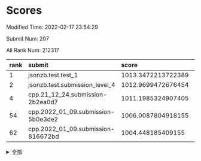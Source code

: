 # Scores

Modified Time: 2022-02-17 23:54:29

Submit Num: 207

All Rank Num: 212317

| rank |               submit               |       score        |       sigma        | pk_num |
| :--- | :--------------------------------- | :----------------- | :----------------- | :----- |
| 1    | jsonzb.test.test_1                 | 1013.3472213722389 | 0.793139914395133  | 4101   |
| 2    | jsonzb.test.submission_level_4     | 1012.9699472676454 | 0.7999551498220886 | 4097   |
| 4    | cpp.21_12_24.submission-2b2ea0d7   | 1011.1985324907405 | 0.7795728306417927 | 4110   |
| 54   | cpp.2022_01_09.submission-5b0e3de2 | 1006.0087804918155 | 0.7246407843495624 | 4105   |
| 62   | cpp.2022_01_09.submission-816672bd | 1004.448185409155  | 0.7108662209694471 | 4106   |


<details>
<summary>全部</summary>

| rank |                 submit                 |       score        |       sigma        | pk_num |
| :--- | :------------------------------------- | :----------------- | :----------------- | :----- |
| 1    | jsonzb.test.test_1                     | 1013.3472213722389 | 0.793139914395133  | 4101   |
| 2    | jsonzb.test.submission_level_4         | 1012.9699472676454 | 0.7999551498220886 | 4097   |
| 3    | gobigger.level_3.submission_level_3_4  | 1011.381307350282  | 0.7756716151373045 | 4107   |
| 4    | cpp.21_12_24.submission-2b2ea0d7       | 1011.1985324907405 | 0.7795728306417927 | 4110   |
| 5    | gobigger.level_3.submission_level_3_39 | 1011.0870414825471 | 0.7623011204362368 | 4106   |
| 6    | gobigger.level_3.submission_level_3_33 | 1011.0470554079014 | 0.7439729456399896 | 4102   |
| 7    | gobigger.level_3.submission_level_3_42 | 1010.9532769428134 | 0.7744345933315803 | 4107   |
| 8    | gobigger.level_3.submission_level_3_27 | 1010.9402619157869 | 0.7533567908676999 | 4100   |
| 9    | gobigger.level_3.submission_level_3_13 | 1010.91915541688   | 0.7582906182926644 | 4100   |
| 10   | gobigger.level_3.submission_level_3_14 | 1010.9123195037666 | 0.7709808464423383 | 4103   |
| 11   | gobigger.level_3.submission_level_3_15 | 1010.8695062279489 | 0.7449297937918219 | 4102   |
| 12   | gobigger.level_3.submission_level_3_11 | 1010.8331185643979 | 0.7768681809311696 | 4103   |
| 13   | gobigger.level_3.submission_level_3_30 | 1010.8283300593257 | 0.7505228288631317 | 4107   |
| 14   | gobigger.level_3.submission_level_3_17 | 1010.7976941189584 | 0.7708577579172675 | 4100   |
| 15   | gobigger.level_3.submission_level_3_29 | 1010.669418912579  | 0.7535589636654628 | 4098   |
| 16   | gobigger.level_3.submission_level_3_49 | 1010.5380898610199 | 0.7556520816649754 | 4100   |
| 17   | gobigger.level_3.submission_level_3_20 | 1010.523242635634  | 0.7547985362927201 | 4104   |
| 18   | gobigger.level_3.submission_level_3_36 | 1010.5125353040783 | 0.7742296086550967 | 4098   |
| 19   | gobigger.level_3.submission_level_3_1  | 1010.3936073367711 | 0.7496117422835489 | 4105   |
| 20   | gobigger.level_3.submission_level_3_23 | 1010.3045877745096 | 0.7547571556470057 | 4104   |
| 21   | gobigger.level_3.submission_level_3_35 | 1010.2565979485142 | 0.7915554831781079 | 4105   |
| 22   | gobigger.level_3.submission_level_3_44 | 1010.1844537175172 | 0.7876838181992428 | 4098   |
| 23   | gobigger.level_3.submission_level_3_9  | 1010.1840190125415 | 0.7675838949992889 | 4108   |
| 24   | gobigger.level_3.submission_level_3_0  | 1010.1829276563367 | 0.7646767165472639 | 4106   |
| 25   | gobigger.level_3.submission_level_3_3  | 1010.176084783772  | 0.7526905523704538 | 4114   |
| 26   | gobigger.level_3.submission_level_3_31 | 1010.1354869927092 | 0.7442634700087675 | 4100   |
| 27   | gobigger.level_3.submission_level_3_10 | 1010.05140957191   | 0.7716662557599038 | 4106   |
| 28   | gobigger.level_3.submission_level_3_37 | 1009.9807825433332 | 0.7454358422008769 | 4107   |
| 29   | gobigger.level_3.submission_level_3_46 | 1009.9579175085298 | 0.7654560885491671 | 4097   |
| 30   | gobigger.level_3.submission_level_3_18 | 1009.8825427989885 | 0.7712803796272363 | 4099   |
| 31   | gobigger.level_3.submission_level_3_34 | 1009.8750782003168 | 0.769934486530891  | 4101   |
| 32   | gobigger.level_3.submission_level_3_28 | 1009.870639907995  | 0.7290125420785147 | 4100   |
| 33   | gobigger.level_3.submission_level_3_32 | 1009.7789974657084 | 0.7585264533716816 | 4098   |
| 34   | gobigger.level_3.submission_level_3_16 | 1009.7685554657228 | 0.7754684269181761 | 4102   |
| 35   | gobigger.level_3.submission_level_3_48 | 1009.6958167926717 | 0.7654379127975156 | 4101   |
| 36   | gobigger.level_3.submission_level_3_12 | 1009.6387657084086 | 0.7414315511145966 | 4098   |
| 37   | gobigger.level_3.submission_level_3_24 | 1009.6386252276666 | 0.7473172604071312 | 4101   |
| 38   | gobigger.level_3.submission_level_3_25 | 1009.6067969802224 | 0.7387172832778668 | 4103   |
| 39   | gobigger.level_3.submission_level_3_22 | 1009.5439842258395 | 0.7496523794421552 | 4103   |
| 40   | gobigger.level_3.submission_level_3_7  | 1009.5110705474953 | 0.7549879798680136 | 4101   |
| 41   | gobigger.level_3.submission_level_3_47 | 1009.497081032881  | 0.7610372469680073 | 4105   |
| 42   | gobigger.level_3.submission_level_3_6  | 1009.4594032806198 | 0.7442511363681411 | 4103   |
| 43   | gobigger.level_3.submission_level_3_19 | 1009.4411894087413 | 0.7430300387980046 | 4103   |
| 44   | gobigger.level_3.submission_level_3_2  | 1009.3688251133576 | 0.7650731410791233 | 4105   |
| 45   | gobigger.level_3.submission_level_3_26 | 1009.3601003280272 | 0.7630570000515207 | 4106   |
| 46   | gobigger.level_3.submission_level_3_43 | 1009.3287260764457 | 0.7493477449610372 | 4103   |
| 47   | gobigger.level_3.submission_level_3_38 | 1009.2286490762724 | 0.7609639170074628 | 4105   |
| 48   | gobigger.level_3.submission_level_3_21 | 1009.2156227283352 | 0.7723304294619083 | 4102   |
| 49   | gobigger.level_3.submission_level_3_40 | 1009.1911425402592 | 0.7286715085823143 | 4100   |
| 50   | gobigger.level_3.submission_level_3_45 | 1009.1612773282736 | 0.7493537165028346 | 4105   |
| 51   | gobigger.level_3.submission_level_3_41 | 1009.1136342110383 | 0.7617427184350207 | 4104   |
| 52   | gobigger.level_3.submission_level_3_8  | 1008.7875160351003 | 0.7514092703840622 | 4103   |
| 53   | gobigger.level_3.submission_level_3_5  | 1008.5441026109871 | 0.7426727823914607 | 4108   |
| 54   | cpp.2022_01_09.submission-5b0e3de2     | 1006.0087804918155 | 0.7246407843495624 | 4105   |
| 55   | gobigger.level_1.submission_level_1_15 | 1005.2946235924069 | 0.7334520685925264 | 4104   |
| 56   | gobigger.level_1.submission_level_1_16 | 1005.0669253142738 | 0.7241665990522329 | 4107   |
| 57   | gobigger.level_1.submission_level_1_26 | 1004.8626953087497 | 0.7191073503527166 | 4105   |
| 58   | gobigger.level_1.submission_level_1_28 | 1004.7984411467343 | 0.7007101230985723 | 4103   |
| 59   | gobigger.level_1.submission_level_1_27 | 1004.5220382775128 | 0.7280779166172315 | 4106   |
| 60   | gobigger.level_1.submission_level_1_43 | 1004.515279236831  | 0.7297310253591058 | 4104   |
| 61   | gobigger.level_1.submission_level_1_31 | 1004.4721464828579 | 0.7166253224302198 | 4102   |
| 62   | cpp.2022_01_09.submission-816672bd     | 1004.448185409155  | 0.7108662209694471 | 4106   |
| 63   | gobigger.level_1.submission_level_1_10 | 1004.3057955466436 | 0.7222860344008468 | 4103   |
| 64   | gobigger.level_1.submission_level_1_18 | 1004.1302069101138 | 0.7159718849227392 | 4104   |
| 65   | gobigger.level_1.submission_level_1_49 | 1004.0777204256982 | 0.7179087766115135 | 4107   |
| 66   | gobigger.level_1.submission_level_1_20 | 1003.9181654484415 | 0.7150034189652285 | 4099   |
| 67   | gobigger.level_1.submission_level_1_21 | 1003.889119052562  | 0.7260389704051622 | 4102   |
| 68   | gobigger.level_1.submission_level_1_5  | 1003.8516258984206 | 0.7088914800106698 | 4106   |
| 69   | gobigger.level_1.submission_level_1_4  | 1003.7253919732088 | 0.7138899664775926 | 4100   |
| 70   | gobigger.level_1.submission_level_1_34 | 1003.6938504511185 | 0.7136414525066586 | 4100   |
| 71   | gobigger.level_1.submission_level_1_35 | 1003.6730381651047 | 0.7216240507758545 | 4107   |
| 72   | gobigger.level_1.submission_level_1_44 | 1003.6660059050001 | 0.7193321353570282 | 4106   |
| 73   | gobigger.level_1.submission_level_1_19 | 1003.6064373037523 | 0.7163560595067568 | 4098   |
| 74   | gobigger.level_1.submission_level_1_39 | 1003.5574712984902 | 0.717680669740546  | 4103   |
| 75   | gobigger.level_1.submission_level_1_30 | 1003.5239555507746 | 0.7139214934468028 | 4107   |
| 76   | gobigger.level_1.submission_level_1_40 | 1003.5157099476387 | 0.7082360167564898 | 4105   |
| 77   | gobigger.level_1.submission_level_1_13 | 1003.4989645204296 | 0.7170153374035213 | 4103   |
| 78   | gobigger.level_1.submission_level_1_9  | 1003.4951263956012 | 0.7114997802448468 | 4100   |
| 79   | gobigger.level_1.submission_level_1_42 | 1003.4735814071843 | 0.7263833795283824 | 4099   |
| 80   | gobigger.level_1.submission_level_1_6  | 1003.3878486846066 | 0.7219920788966834 | 4104   |
| 81   | gobigger.level_1.submission_level_1_12 | 1003.3840617251179 | 0.7163460414347729 | 4104   |
| 82   | gobigger.level_1.submission_level_1_23 | 1003.3445806476115 | 0.7044005102437826 | 4102   |
| 83   | gobigger.level_1.submission_level_1_48 | 1003.2606031696157 | 0.705408425176067  | 4107   |
| 84   | gobigger.level_1.submission_level_1_29 | 1003.2067374996839 | 0.7162057809884189 | 4102   |
| 85   | gobigger.level_1.submission_level_1_46 | 1003.1526506735587 | 0.7116164426028992 | 4099   |
| 86   | gobigger.level_1.submission_level_1_36 | 1003.0696389759103 | 0.7131036578685137 | 4102   |
| 87   | gobigger.level_1.submission_level_1_14 | 1003.0045459014058 | 0.7303561939596236 | 4101   |
| 88   | gobigger.level_1.submission_level_1_22 | 1002.9335491873181 | 0.7172731364450581 | 4097   |
| 89   | gobigger.level_1.submission_level_1_24 | 1002.8917607669442 | 0.7163788424386647 | 4107   |
| 90   | gobigger.level_1.submission_level_1_1  | 1002.8668572314912 | 0.7215916470849056 | 4104   |
| 91   | gobigger.level_1.submission_level_1_8  | 1002.8473012740559 | 0.7120378420081441 | 4097   |
| 92   | gobigger.level_1.submission_level_1_45 | 1002.8375248709884 | 0.7139163936598875 | 4106   |
| 93   | gobigger.level_1.submission_level_1_41 | 1002.7739819697246 | 0.7176541573416686 | 4101   |
| 94   | gobigger.level_1.submission_level_1_47 | 1002.7654180554389 | 0.7155178777830087 | 4099   |
| 95   | gobigger.level_1.submission_level_1_7  | 1002.7620138720144 | 0.7150060318066732 | 4101   |
| 96   | gobigger.level_1.submission_level_1_17 | 1002.693765677442  | 0.7049765141419116 | 4107   |
| 97   | gobigger.level_1.submission_level_1_37 | 1002.6140990489887 | 0.711344027613243  | 4106   |
| 98   | gobigger.level_1.submission_level_1_3  | 1002.5930962300786 | 0.7213359835465696 | 4107   |
| 99   | gobigger.level_1.submission_level_1_33 | 1002.4576966279797 | 0.7137506715515954 | 4101   |
| 100  | gobigger.level_1.submission_level_1_0  | 1002.278421217912  | 0.7113720217131736 | 4106   |
| 101  | gobigger.level_1.submission_level_1_25 | 1002.2247542876476 | 0.7134744505450734 | 4100   |
| 102  | gobigger.level_1.submission_level_1_32 | 1002.0818318049689 | 0.7179348392821556 | 4104   |
| 103  | gobigger.level_1.submission_level_1_2  | 1002.0468135807691 | 0.716184683056842  | 4104   |
| 104  | gobigger.level_1.submission_level_1_38 | 1001.8806924294626 | 0.7082922070713819 | 4106   |
| 105  | gobigger.level_1.submission_level_1_11 | 1001.6917061372272 | 0.7151569228449064 | 4106   |
| 106  | gobigger.random.submission_random_9    | 997.1961438268255  | 0.6978310966367811 | 4099   |
| 107  | gobigger.random.submission_random_11   | 996.8027158239593  | 0.7069123742119844 | 4109   |
| 108  | gobigger.random.submission_random_28   | 996.7131031735674  | 0.7051846315936173 | 4103   |
| 109  | gobigger.random.submission_random_32   | 996.6080802827053  | 0.7119732894001227 | 4105   |
| 110  | gobigger.random.submission_random_12   | 996.5688336843323  | 0.7119996815457063 | 4103   |
| 111  | gobigger.random.submission_random_17   | 996.5651718342193  | 0.6953309734866132 | 4102   |
| 112  | gobigger.random.submission_random_37   | 996.561223093212   | 0.7114604432822079 | 4103   |
| 113  | gobigger.random.submission_random_1    | 996.5034549918248  | 0.6990262314460346 | 4095   |
| 114  | gobigger.random.submission_random_49   | 996.4711920436079  | 0.7068919078259418 | 4104   |
| 115  | gobigger.random.submission_random_29   | 996.4564469180073  | 0.7066589827188868 | 4097   |
| 116  | gobigger.random.submission_random_25   | 996.455456236556   | 0.7050302327786392 | 4104   |
| 117  | gobigger.random.submission_random_7    | 996.4365022085374  | 0.7117508202519307 | 4101   |
| 118  | gobigger.random.submission_random_34   | 996.41841336643    | 0.7216373377474813 | 4102   |
| 119  | gobigger.random.submission_random_47   | 996.3480464275784  | 0.7152946251236594 | 4106   |
| 120  | gobigger.random.submission_random_46   | 996.3312133093779  | 0.7055579191578725 | 4100   |
| 121  | gobigger.random.submission_random_43   | 996.3064023406818  | 0.7119878965720887 | 4107   |
| 122  | gobigger.random.submission_random_45   | 996.2452356692609  | 0.7091137049862525 | 4104   |
| 123  | gobigger.random.submission_random_48   | 996.2205837630457  | 0.7156394731001684 | 4101   |
| 124  | gobigger.random.submission_random_23   | 996.2139043776006  | 0.7067517018958873 | 4103   |
| 125  | gobigger.random.submission_random_19   | 996.193448556948   | 0.7142922886331731 | 4104   |
| 126  | gobigger.random.submission_random_26   | 996.1724745971138  | 0.7217086369874514 | 4099   |
| 127  | gobigger.random.submission_random_0    | 996.1649353044379  | 0.7012252884867713 | 4107   |
| 128  | gobigger.random.submission_random_27   | 996.1619897374997  | 0.7089649778638917 | 4097   |
| 129  | gobigger.random.submission_random_13   | 996.1547179964986  | 0.7127727804855046 | 4102   |
| 130  | gobigger.random.submission_random_3    | 996.0550917282503  | 0.7071995730102862 | 4104   |
| 131  | gobigger.random.submission_random_10   | 995.9593812250317  | 0.7093217094867028 | 4105   |
| 132  | gobigger.random.submission_random_15   | 995.955836816985   | 0.7050452096635488 | 4101   |
| 133  | gobigger.random.submission_random_38   | 995.922654071064   | 0.7070274860380756 | 4105   |
| 134  | gobigger.random.submission_random_2    | 995.9079195795547  | 0.6947359292021719 | 4101   |
| 135  | gobigger.random.submission_random_31   | 995.8994515420967  | 0.7263783553466784 | 4106   |
| 136  | gobigger.random.submission_random_30   | 995.8851097239847  | 0.7034215809844506 | 4107   |
| 137  | gobigger.random.submission_random_39   | 995.7465814566617  | 0.7037995255554931 | 4099   |
| 138  | gobigger.random.submission_random_4    | 995.6916199211227  | 0.7092549503409743 | 4104   |
| 139  | gobigger.random.submission_random_44   | 995.6554938523357  | 0.7063131180092842 | 4099   |
| 140  | gobigger.random.submission_random_40   | 995.6488968528379  | 0.7278661812351221 | 4100   |
| 141  | gobigger.random.submission_random_33   | 995.5471596719851  | 0.721349780408725  | 4109   |
| 142  | gobigger.random.submission_random_20   | 995.5397602002712  | 0.705833985049494  | 4104   |
| 143  | gobigger.random.submission_random_16   | 995.5264452590934  | 0.7054285991924975 | 4107   |
| 144  | gobigger.random.submission_random_14   | 995.4914525872035  | 0.7235460549555752 | 4103   |
| 145  | gobigger.random.submission_random_21   | 995.44591190478    | 0.7215820624066932 | 4103   |
| 146  | gobigger.random.submission_random_22   | 995.2704963103449  | 0.7071171969896005 | 4103   |
| 147  | gobigger.random.submission_random_24   | 995.2278742980792  | 0.7094667404947951 | 4102   |
| 148  | gobigger.random.submission_random_5    | 995.2049272058239  | 0.7206046223469256 | 4102   |
| 149  | gobigger.random.submission_random_41   | 995.0850785477763  | 0.7096449079066722 | 4106   |
| 150  | gobigger.random.submission_random_8    | 994.9688597342183  | 0.7124234242697739 | 4102   |
| 151  | gobigger.random.submission_random_42   | 994.9643232385012  | 0.7232291076536717 | 4102   |
| 152  | gobigger.random.submission_random_35   | 994.8864576723272  | 0.7107520912393587 | 4104   |
| 153  | gobigger.random.submission_random_18   | 994.7931011096753  | 0.7155601136231688 | 4101   |
| 154  | gobigger.random.submission_random_6    | 994.5625175088949  | 0.7265577586105487 | 4103   |
| 155  | gobigger.random.submission_random_36   | 994.4643950749364  | 0.7310363809482884 | 4099   |
| 156  | gobigger.level_2.submission_level_2_17 | 994.1291439049215  | 0.7347744570622988 | 4106   |
| 157  | gobigger.level_2.submission_level_2_10 | 994.1117003054442  | 0.7307097027870948 | 4099   |
| 158  | gobigger.level_2.submission_level_2_24 | 993.9452888110422  | 0.7328825704923335 | 4103   |
| 159  | gobigger.level_2.submission_level_2_47 | 993.6984738617269  | 0.7347125287068307 | 4101   |
| 160  | gobigger.level_2.submission_level_2_49 | 993.6839730151278  | 0.7463261061252782 | 4101   |
| 161  | gobigger.level_2.submission_level_2_40 | 993.5381682838002  | 0.7452414360282559 | 4105   |
| 162  | gobigger.level_2.submission_level_2_13 | 993.0634015489694  | 0.7469391032654165 | 4106   |
| 163  | gobigger.level_2.submission_level_2_27 | 993.0109325680637  | 0.7236715027063492 | 4102   |
| 164  | gobigger.level_2.submission_level_2_30 | 992.9737062709754  | 0.7462266646077862 | 4103   |
| 165  | gobigger.level_2.submission_level_2_33 | 992.8683872029815  | 0.7484059565592198 | 4104   |
| 166  | gobigger.level_2.submission_level_2_2  | 992.8471787863227  | 0.7455908221984527 | 4103   |
| 167  | gobigger.level_2.submission_level_2_5  | 992.732806539026   | 0.7620749757764546 | 4102   |
| 168  | gobigger.level_2.submission_level_2_18 | 992.7132678386696  | 0.7491009988583532 | 4097   |
| 169  | gobigger.level_2.submission_level_2_38 | 992.6302766842667  | 0.747957730491421  | 4105   |
| 170  | gobigger.level_2.submission_level_2_7  | 992.34693135714    | 0.7382555252761541 | 4103   |
| 171  | gobigger.level_2.submission_level_2_43 | 992.332673084631   | 0.7402311153073613 | 4102   |
| 172  | gobigger.level_2.submission_level_2_6  | 992.2695360990131  | 0.7412085890724595 | 4101   |
| 173  | gobigger.level_2.submission_level_2_31 | 992.2013763317244  | 0.7640506241754011 | 4104   |
| 174  | gobigger.level_2.submission_level_2_26 | 992.1984705301089  | 0.7477469349119221 | 4103   |
| 175  | gobigger.level_2.submission_level_2_41 | 992.1684511652657  | 0.754042088747428  | 4102   |
| 176  | gobigger.level_2.submission_level_2_45 | 992.1595999352387  | 0.7411563986615531 | 4103   |
| 177  | gobigger.level_2.submission_level_2_23 | 992.1078349693034  | 0.7520750913050039 | 4103   |
| 178  | gobigger.level_2.submission_level_2_15 | 992.063607198986   | 0.7350454548915112 | 4104   |
| 179  | gobigger.level_2.submission_level_2_11 | 992.0028904301412  | 0.7426519999441784 | 4101   |
| 180  | gobigger.level_2.submission_level_2_16 | 991.8084794730694  | 0.7695612170139721 | 4103   |
| 181  | gobigger.level_2.submission_level_2_42 | 991.8045790886474  | 0.7440684108653248 | 4104   |
| 182  | gobigger.level_2.submission_level_2_8  | 991.7936485712967  | 0.7455553835186088 | 4102   |
| 183  | gobigger.level_2.submission_level_2_35 | 991.7526703210649  | 0.7636752169628693 | 4109   |
| 184  | gobigger.level_2.submission_level_2_28 | 991.7031101897991  | 0.7334506562322817 | 4098   |
| 185  | gobigger.level_2.submission_level_2_19 | 991.632526485882   | 0.7537655114246821 | 4094   |
| 186  | gobigger.level_2.submission_level_2_39 | 991.6219803749806  | 0.7381755440332407 | 4100   |
| 187  | gobigger.level_2.submission_level_2_29 | 991.6196492598204  | 0.7686718589019863 | 4109   |
| 188  | gobigger.level_2.submission_level_2_4  | 991.6104513242238  | 0.7356351392065338 | 4103   |
| 189  | gobigger.level_2.submission_level_2_21 | 991.600090414906   | 0.7570815188816912 | 4105   |
| 190  | gobigger.level_2.submission_level_2_12 | 991.5791633607265  | 0.7347210127256684 | 4099   |
| 191  | gobigger.level_2.submission_level_2_0  | 991.5462138134595  | 0.741172649818204  | 4105   |
| 192  | gobigger.level_2.submission_level_2_9  | 991.4538649215609  | 0.7451720665292947 | 4107   |
| 193  | gobigger.level_2.submission_level_2_22 | 991.4026240957634  | 0.7466071515648931 | 4100   |
| 194  | gobigger.level_2.submission_level_2_1  | 991.3715250611396  | 0.7547851501296827 | 4102   |
| 195  | gobigger.level_2.submission_level_2_25 | 991.2457979718602  | 0.7646818244594731 | 4105   |
| 196  | gobigger.level_2.submission_level_2_14 | 991.2301209579052  | 0.7537838885793169 | 4101   |
| 197  | gobigger.level_2.submission_level_2_36 | 991.1606132935859  | 0.767048932849733  | 4099   |
| 198  | gobigger.level_2.submission_level_2_34 | 991.0448264182136  | 0.7494457661686926 | 4100   |
| 199  | gobigger.level_2.submission_level_2_32 | 991.0332918520978  | 0.7393518539153302 | 4096   |
| 200  | gobigger.level_2.submission_level_2_48 | 990.9395097945876  | 0.752253689949742  | 4104   |
| 201  | gobigger.level_2.submission_level_2_37 | 990.6107117287295  | 0.7258732134366054 | 4106   |
| 202  | gobigger.level_2.submission_level_2_3  | 990.283833740076   | 0.7681908481446623 | 4103   |
| 203  | gobigger.level_2.submission_level_2_20 | 990.1778960668664  | 0.7594651518267718 | 4102   |
| 204  | gobigger.level_2.submission_level_2_44 | 990.1075686304749  | 0.7690812184079604 | 4099   |
| 205  | gobigger.level_2.submission_level_2_46 | 988.8149603202261  | 0.7730804052409862 | 4096   |
| 206  | gobigger.none.submission_none_1        | 979.3759487328344  | 1.2094519776272237 | 4097   |
| 207  | gobigger.none.submission_none_0        | 974.7877646869243  | 1.597076814641572  | 4097   |

</details>